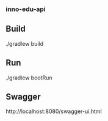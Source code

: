 ### inno-edu-api

## Build

./gradlew build

## Run

./gradlew bootRun

## Swagger

http://localhost:8080/swagger-ui.html

